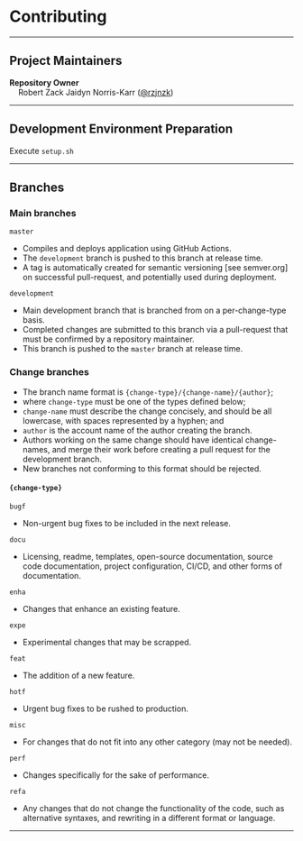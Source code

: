 # Contributing

<hr>

## Project Maintainers

__Repository Owner__<br>
&nbsp;&nbsp;&nbsp;&nbsp;Robert Zack Jaidyn Norris-Karr ([@rzjnzk](http://github.com/rzjnzk))

<hr>

## Development Environment Preparation

Execute `setup.sh`

<hr>

## Branches

### Main branches

`master`   
- Compiles and deploys application using GitHub Actions. 
- The `development` branch is pushed to this branch at release time.
- A tag is automatically created for semantic versioning [see semver.org] on successful pull-request, and potentially used during deployment.

`development`
- Main development branch that is branched from on a per-change-type basis.
- Completed changes are submitted to this branch via a pull-request that must be confirmed by a repository maintainer.
- This branch is pushed to the `master` branch at release time.

### Change branches 

- The branch name format is `{change-type}/{change-name}/{author}`;
- where `change-type` must be one of the types defined below; 
- `change-name` must describe the change concisely, and should be all lowercase, with spaces represented by a hyphen; and
- `author` is the account name of the author creating the branch.
- Authors working on the same change should have identical change-names, and merge their work before creating a pull request for the development branch.
- New branches not conforming to this format should be rejected.

#### `{change-type}`

`bugf`
- Non-urgent bug fixes to be included in the next release.

`docu`
- Licensing, readme, templates, open-source documentation, source code documentation, project configuration, CI/CD, and other forms of documentation.

`enha`		
- Changes that enhance an existing feature.

`expe`		
- Experimental changes that may be scrapped.

`feat`
- The addition of a new feature.

`hotf`		
- Urgent bug fixes to be rushed to production.

`misc`		
- For changes that do not fit into any other category (may not be needed).

`perf`		
 - Changes specifically for the sake of performance.
 
`refa`		
- Any changes that do not change the functionality of the code, such as alternative syntaxes, and rewriting in a different format or language.

<hr>

